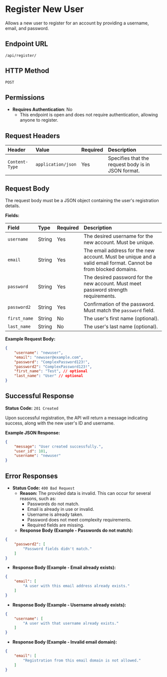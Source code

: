 # Register New User

Allows a new user to register for an account by providing a username, email, and password.

## Endpoint URL

`/api/register/`

## HTTP Method

`POST`

## Permissions

* **Requires Authentication**: No
  * This endpoint is open and does not require authentication, allowing anyone to register.

## Request Headers

| Header         | Value              | Required | Description                                       |
| :------------- | :----------------- | :------- | :------------------------------------------------ |
| `Content-Type` | `application/json` | Yes      | Specifies that the request body is in JSON format. |

## Request Body

The request body must be a JSON object containing the user's registration details.

**Fields:**

| Field        | Type   | Required | Description                                                                                                |
| :----------- | :----- | :------- | :--------------------------------------------------------------------------------------------------------- |
| `username`   | String | Yes      | The desired username for the new account. Must be unique.                                                  |
| `email`      | String | Yes      | The email address for the new account. Must be unique and a valid email format. Cannot be from blocked domains. |
| `password`   | String | Yes      | The desired password for the new account. Must meet password strength requirements.                          |
| `password2`  | String | Yes      | Confirmation of the password. Must match the `password` field.                                             |
| `first_name` | String | No       | The user's first name (optional).                                                                          |
| `last_name`  | String | No       | The user's last name (optional).                                                                           |

**Example Request Body:**

```json
{
    "username": "newuser",
    "email": "newuser@example.com",
    "password": "ComplexPassword123!",
    "password2": "ComplexPassword123!",
    "first_name": "Test", // optional
    "last_name": "User" // optional
}
```

## Successful Response

**Status Code:** `201 Created`

Upon successful registration, the API will return a message indicating success, along with the new user's ID and username.

**Example JSON Response:**

```json
{
    "message": "User created successfully.",
    "user_id": 101,
    "username": "newuser"
}
```

## Error Responses

* **Status Code:** `400 Bad Request`
  * **Reason:** The provided data is invalid. This can occur for several reasons, such as:
    * Passwords do not match.
    * Email is already in use or invalid.
    * Username is already taken.
    * Password does not meet complexity requirements.
    * Required fields are missing.
  * **Response Body (Example - Passwords do not match):**

```json
{
    "password2": [
        "Password fields didn't match."
    ]
}
```

* **Response Body (Example - Email already exists):**

```json
{
    "email": [
        "A user with this email address already exists."
    ]
}
```

* **Response Body (Example - Username already exists):**

```json
{
    "username": [
        "A user with that username already exists."
    ]
}
```

* **Response Body (Example - Invalid email domain):**

```json
{
    "email": [
        "Registration from this email domain is not allowed."
    ]
}
```
